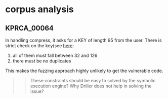 # corpus analysis


## KPRCA_00064

In handling compress, it asks for a KEY of length 95 from the user.
There is strict check on the key(see [here](https://github.com/benquike/cgc-challenge-corpus/blob/master/KPRCA_00064/src/main.c#L51]):
1. all of them must fall between 32 and 126
2. there must be no duplicates

This makes the fuzzing approach highly unlikely to get the vulnerable code.

>> These constraints should be easy to solved by the symbolic execution engine?
>> Why Driller does not help in solving the issue?
